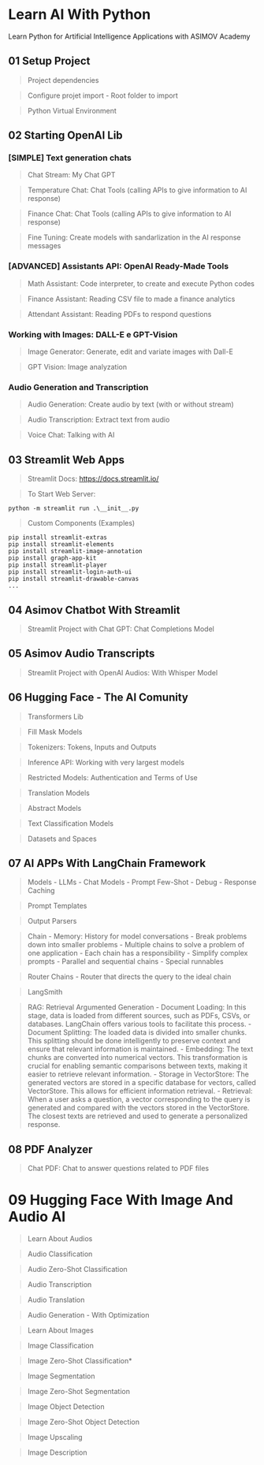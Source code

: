 # Learn AI With Python
Learn Python for Artificial Intelligence Applications with ASIMOV Academy

## 01 Setup Project

> Project dependencies

> Configure projet import - Root folder to import

> Python Virtual Environment

## 02 Starting OpenAI Lib

### **[SIMPLE] Text generation chats**

> Chat Stream: My Chat GPT

> Temperature Chat: Chat Tools (calling APIs to give information to AI response)

> Finance Chat: Chat Tools (calling APIs to give information to AI response)

> Fine Tuning: Create models with sandarlization in the AI response messages

### **[ADVANCED] Assistants API: OpenAI Ready-Made Tools**

> Math Assistant: Code interpreter, to create and execute Python codes

> Finance Assistant: Reading CSV file to made a finance analytics

> Attendant Assistant: Reading PDFs to respond questions

### **Working with Images: DALL-E e GPT-Vision**

> Image Generator: Generate, edit and variate images with Dall-E

> GPT Vision: Image analyzation

### **Audio Generation and Transcription**

> Audio Generation: Create audio by text (with or without stream)

> Audio Transcription: Extract text from audio

> Voice Chat: Talking with AI

## 03 Streamlit Web Apps

> Streamlit Docs: https://docs.streamlit.io/

> To Start Web Server:

```shell
python -m streamlit run .\__init__.py
```

> Custom Components (Examples)

```shell
pip install streamlit-extras
pip install streamlit-elements
pip install streamlit-image-annotation
pip install graph-app-kit
pip install streamlit-player
pip install streamlit-login-auth-ui
pip install streamlit-drawable-canvas
...
```

## 04 Asimov Chatbot With Streamlit

> Streamlit Project with Chat GPT: Chat Completions Model

## 05 Asimov Audio Transcripts

> Streamlit Project with OpenAI Audios: With Whisper Model

## 06 Hugging Face - The AI Comunity

> Transformers Lib

> Fill Mask Models

> Tokenizers: Tokens, Inputs and Outputs

> Inference API: Working with very largest models

> Restricted Models: Authentication and Terms of Use

> Translation Models

> Abstract Models

> Text Classification Models

> Datasets and Spaces

## 07 AI APPs With LangChain Framework

> Models
    - LLMs
    - Chat Models
        - Prompt Few-Shot
    - Debug
    - Response Caching

> Prompt Templates

> Output Parsers

> Chain
    - Memory: History for model conversations
    - Break problems down into smaller problems
    - Multiple chains to solve a problem of one application
    - Each chain has a responsibility
    - Simplify complex prompts
    - Parallel and sequential chains
    - Special runnables

> Router Chains
    - Router that directs the query to the ideal chain

> LangSmith

> RAG: Retrieval Argumented Generation
    - Document Loading: In this stage, data is loaded from different sources, such as PDFs, CSVs, or databases. LangChain offers various tools to facilitate this process.
    - Document Splitting: The loaded data is divided into smaller chunks. This splitting should be done intelligently to preserve context and ensure that relevant information is maintained.
    - Embedding: The text chunks are converted into numerical vectors. This transformation is crucial for enabling semantic comparisons between texts, making it easier to retrieve relevant information.
    - Storage in VectorStore: The generated vectors are stored in a specific database for vectors, called VectorStore. This allows for efficient information retrieval.
    - Retrieval: When a user asks a question, a vector corresponding to the query is generated and compared with the vectors stored in the VectorStore. The closest texts are retrieved and used to generate a personalized response.

## 08 PDF Analyzer

> Chat PDF: Chat to answer questions related to PDF files

# 09 Hugging Face With Image And Audio AI

> Learn About Audios

> Audio Classification

> Audio Zero-Shot Classification

> Audio Transcription

> Audio Translation

> Audio Generation
    - With Optimization

> Learn About Images

> Image Classification

> Image Zero-Shot Classification*

> Image Segmentation

> Image Zero-Shot Segmentation

> Image Object Detection

> Image Zero-Shot Object Detection

> Image Upscaling

> Image Description

